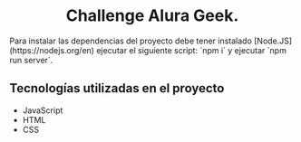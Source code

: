 <h1 align="center">Challenge Alura Geek.</h1>

<p>Para instalar las dependencias del proyecto debe tener instalado [Node.JS](https://nodejs.org/en)
ejecutar el siguiente script: `npm i` y ejecutar `npm run server`.
</p>

## Tecnologías utilizadas en el proyecto
* JavaScript
* HTML
* CSS
